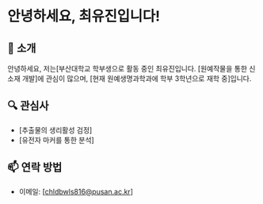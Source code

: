 ﻿# 안녕하세요, 최유진입니다!

## 👋 소개
안녕하세요, 저는[부산대학교 학부생으로 활동 중인 최유진입니다. [원예작물을 통한 신소재 개발]에 관심이 많으며, [현재 원예생명과학과에 학부 3학년으로 재학 중]입니다.

## 🔍 관심사
- [추출물의 생리활성 검정]
- [유전자 마커를 통한 분석]

## 📫 연락 방법
- 이메일: [chldbwls816@pusan.ac.kr]

